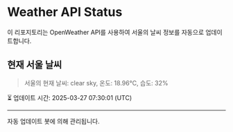 
# Weather API Status

이 리포지토리는 OpenWeather API를 사용하여 서울의 날씨 정보를 자동으로 업데이트합니다.

## 현재 서울 날씨
> 서울의 현재 날씨: clear sky, 온도: 18.96°C, 습도: 32%

⏳ 업데이트 시간: 2025-03-27 07:30:01 (UTC)

---
자동 업데이트 봇에 의해 관리됩니다.
